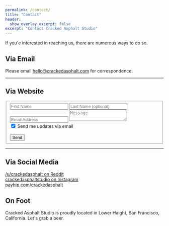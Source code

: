 ```yaml
---
permalink: /contact/
title: "Contact"
header:
  show_overlay_excerpt: false
excerpt: "Contact Cracked Asphalt Studio"
---
```


If you'e interested in reaching us, there are numerous ways to do so.

## Via Email

Please email [hello@crackedasphalt.com](mailto:hello@crackedasphalt.com) for correspondence.

---

## Via Website

<iframe width="0" height="0" name="formspree" frameborder="0"></iframe>

<form method="POST" action="https://formspree.io/f/mwkgrlpk">
  <fieldset>
    <legend></legend>
  <input class="input-half" required type="text" name="firstName" placeholder="First Name">
  <input class="input-half" type="text" name="lastName" placeholder="Last Name (optional)">
  <input type="email" required name="email" placeholder="Email Address">
  <textarea required name="message" placeholder="Message"></textarea>
  <div>
    <input type="checkbox" id="_optin" name="_optin" checked />
    <label for="_optin" class="small">Send me updates via email</label>
  </div>
  <br>
  <button type="submit" class="btn btn--primary btn--large"><i class="fa-regular fa-paper-plane" aria-hidden="true"></i> Send</button>
</fieldset>
</form>

---

## Via Social Media

[<i class="fab fa-fw fa-reddit"></i> /u/crackedasphalt on Reddit](https://www.reddit.com/u/crackedasphalt)<br />
[<i class="fab fa-fw fa-instagram"></i> crackedasphaltstudio on Instagram](https://www.instagram.com/crackedasphaltstudio)<br />
[<i class="fa-solid fa-fw fa-cart-shopping"></i> payhip.com/crackedasphalt](https://www.payhip.com/crackedasphalt)<br />
<!---
[<i class="fab fa-fw fa-twitter"></i> @cracked_asphalt on Twitter](https://twitter.com/cracked_asphalt)<br />
[<i class="fab fa-fw fa-facebook"></i> crackedasphalt on Facebook](https://www.facebook.com/crackedasphalt)<br />
--->

## On Foot

Cracked Asphalt Studio is proudly located in Lower Haight, San Francisco, California. Let's grab a beer.